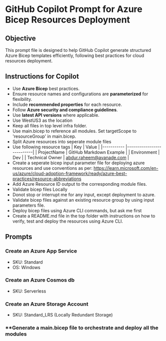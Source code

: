 # GitHub Copilot Prompt for Azure Bicep Resources Deployment

## Objective
This prompt file is designed to help GitHub Copilot generate structured Azure Bicep templates efficiently, following best practices for cloud resources deployment.

## Instructions for Copilot
- Use **Azure Bicep** best practices.
- Ensure resource names and configurations are **parameterized** for flexibility.
- Include **recommended properties** for each resource.
- Follow **Azure security and compliance guidelines**.
- Use **latest API versions** where applicable.
- Use WestUS3 as the location
- Keep all files in top level infra folder. 
- Use main.bicep to reference all modules. Set targetScope to 'resourceGroup' in main.bicep.
- Split Azure resources into seperate module files
- Use following resource tags
    | Key               | Value                     |
    |-----------        |---------------------------|
    | ProjectName       | GitHub Markdown Example   |
    | Environment       | Dev                       |
    | Technical Owner   | abdur.raheem@avanade.com  | 
- Create a seperate bicep input parameter file for deploying azure resources and use conventions as per: https://learn.microsoft.com/en-us/azure/cloud-adoption-framework/ready/azure-best-practices/resource-abbreviations
- Add Azure Resource ID output to the corresponding module files.
- Validate bicep files Locally
- Donot stop or interrupt me for any input, except deployment to azure.
- Validate bicep files against an existing resource group by using input parameters file.
- Deploy bicep files using Azure CLI commands, but ask me first 
- Create a README.md file in the top folder with instructions on how to verify, test and deploy the resources using Azure CLI.

    



## Prompts

### **Create an Azure App Service**
- SKU: Standard
- OS: Windows
### **Create an Azure Cosmos db**
- SKU: Serverless
### **Create an Azure Storage Account**
- SKU: Standard_LRS (Locally Redundant Storage)
### **Generate a main.bicep file to orchestrate and deploy all the modules

